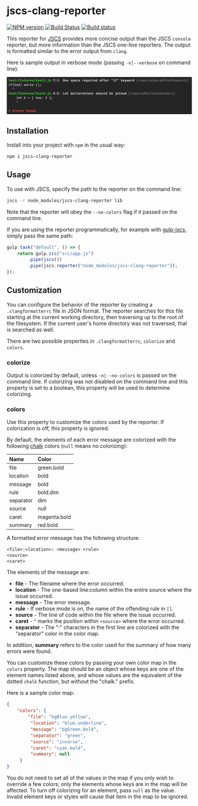 jscs-clang-reporter
===================

[![NPM version][npm-image]][npm-url] [![Build Status][travis-image]][travis-url] [![Build status][appveyor-image]][appveyor-url]

This reporter for [JSCS](http://jscs.info) provides more concise output than the JSCS `console` reporter, but more information than the JSCS one-line reporters. The output is formatted similar to the error output from `clang`.

Here is sample output in verbose mode (passing `-v|--verbose` on command line):

![ ](docs/report.png)



## Installation

Install into your project with `npm` in the usual way:

```sh
npm i jscs-clang-reporter
```



## Usage

To use with JSCS, specify the path to the reporter on the command line:

```sh
jscs -r node_modules/jscs-clang-reporter lib
```

Note that the reporter will obey the `--no-colors` flag if it passed on the command line.

If you are using the reporter programmatically, for example with [gulp-jscs](https://www.npmjs.com/package/gulp-jscs), simply pass the same path:

```js
gulp.task("default", () => {
    return gulp.src("src/app.js")
        .pipe(jscs())
        .pipe(jscs.reporter("node_modules/jscs-clang-reporter"));
});
```



## Customization

You can configure the behavior of the reporter by creating a `.clangformatterrc` file in JSON format. The reporter searches for this file starting at the current working directory, then traversing up to the root of the filesystem. If the current user's home directory was not traversed, that is searched as well.

There are two possible properties in `.clangformatterrc`, `colorize` and `colors`.


### colorize

Output is colorized by default, unless `-n|--no-colors` is passed on the command line. If colorizing was not disabled on the command line and this property is set to a boolean, this property will be used to determine colorizing.


### colors

Use this property to customize the colors used by the reporter. If colorization is off, this property is ignored.

By default, the elements of each error message are colorized with the following [chalk](https://github.com/chalk/chalk) colors (`null` means no colorizing):

Name      | Color
:-------  | :-----
file      | green.bold
location  | bold
message   | bold
rule      | bold.dim
separator | dim
source    | null
caret     | magenta.bold
summary   | red.bold

A formatted error message has the following structure:

```
<file>:<location>: <message> <rule>
<source>
<caret>
```

The elements of the message are:

- **file** - The filename where the error occurred.
- **location** - The one-based line:column within the entire source where the issue occurred.
- **message** - The error message.
- **rule** - If verbose mode is on, the name of the offending rule in `[]`.
- **source** - The line of code within the file where the issue occurred.
- **caret** - `^` marks the position within `<source>` where the error occurred.
- **separator** - The ":" characters in the first line are colorized with the "separator" color in the color map.

In addition, **summary** refers to the color used for the summary of how many errors were found.

You can customize these colors by passing your own color map in the `colors` property. The map should be an object whose keys are one of the element names listed above, and whose values are the equivalent of the dotted `chalk` function, but without the "chalk." prefix.

Here is a sample color map:

```json
{
    "colors": {
        "file": "bgBlue.yellow",
	     "location": "blue.underline",
	     "message": "bgGreen.bold",
	     "separator": "green",
	     "source": "inverse",
	     "caret": "cyan.bold",
	     "summary": null
	 }
}
```

You do not need to set all of the values in the map if you only wish to override a few colors; only the elements whose keys are in the map will be affected. To turn off colorizing for an element, pass `null` as the value. Invalid element keys or styles will cause that item in the map to be ignored.

[npm-url]: https://npmjs.org/package/jscs-clang-reporter
[npm-image]: http://img.shields.io/npm/v/jscs-clang-reporter.svg?style=flat

[travis-url]: https://travis-ci.org/cappuccino/jscs-clang-reporter
[travis-image]: https://travis-ci.org/cappuccino/jscs-clang-reporter.svg?branch=master

[appveyor-url]: https://ci.appveyor.com/project/aparajita/jscs-clang-reporter
[appveyor-image]: https://ci.appveyor.com/api/projects/status/p6oiux8x9j2y7k9j?svg=true
